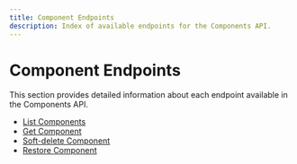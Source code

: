 ```yaml
---
title: Component Endpoints
description: Index of available endpoints for the Components API.
---
```


# Component Endpoints

This section provides detailed information about each endpoint available in the Components API.

- [List Components](./list-components.md)
- [Get Component](./get-component.md)
- [Soft-delete Component](./delete-component.md)
- [Restore Component](./restore-component.md) 